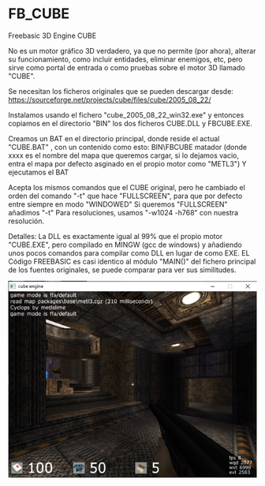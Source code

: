 # FB_CUBE
Freebasic 3D Engine CUBE


No es un motor gráfico 3D verdadero, ya que no permite (por ahora), alterar su funcionamiento, como incluir entidades, eliminar enemigos, etc, pero sirve como portal de entrada o como pruebas sobre el motor 3D llamado "CUBE".

Se necesitan los ficheros originales que se pueden descargar desde:
https://sourceforge.net/projects/cube/files/cube/2005_08_22/

Instalamos usando el fichero "cube_2005_08_22_win32.exe" y entonces copiamos en el directorio "BIN" los dos ficheros CUBE.DLL y FBCUBE.EXE.

Creamos un BAT en el directorio principal, donde reside el actual "CUBE.BAT" , con un contenido como esto:
  BIN\FBCUBE matador 
  (donde xxxx es el nombre del mapa que queremos cargar, si lo dejamos vacio, entra el mapa por defecto asginado en el propio motor como "METL3")
Y ejecutamos el BAT

Acepta los mismos comandos que el CUBE original, pero he cambiado el orden del comando "-t" que hace "FULLSCREEN", para que por defecto entre siempre en modo "WINDOWED"
Si queremos "FULLSCREEN" añadimos "-t"
Para resoluciones, usamos "-w1024 -h768" con nuestra resolución.

Detalles:
La DLL es exactamente igual al 99% que el propio motor "CUBE.EXE", pero compilado en MINGW (gcc de windows) y añadiendo unos pocos comandos para compilar como DLL en lugar de como EXE.
EL Código FREEBASIC es casi identico al módulo "MAIN()" del fichero principal de los fuentes originales, se puede comparar para ver sus similitudes.

![Imagen fbcube1.jpg](https://github.com/jepalza/FB_CUBE/blob/main/fbcube1.jpg)
